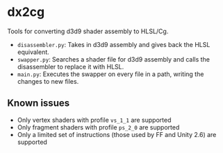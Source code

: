 # dx2cg
Tools for converting d3d9 shader assembly to HLSL/Cg.
- `disassembler.py`: Takes in d3d9 assembly and gives back the HLSL equivalent.
- `swapper.py`: Searches a shader file for d3d9 assembly and calls the disassembler to replace it with HLSL.
- `main.py`: Executes the swapper on every file in a path, writing the changes to new files.

## Known issues
- Only vertex shaders with profile `vs_1_1` are supported
- Only fragment shaders with profile `ps_2_0` are supported
- Only a limited set of instructions (those used by FF and Unity 2.6) are supported
